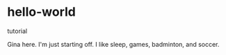 # hello-world

tutorial

Gina here. I'm just starting off. 
I like sleep, games, badminton, and soccer.
